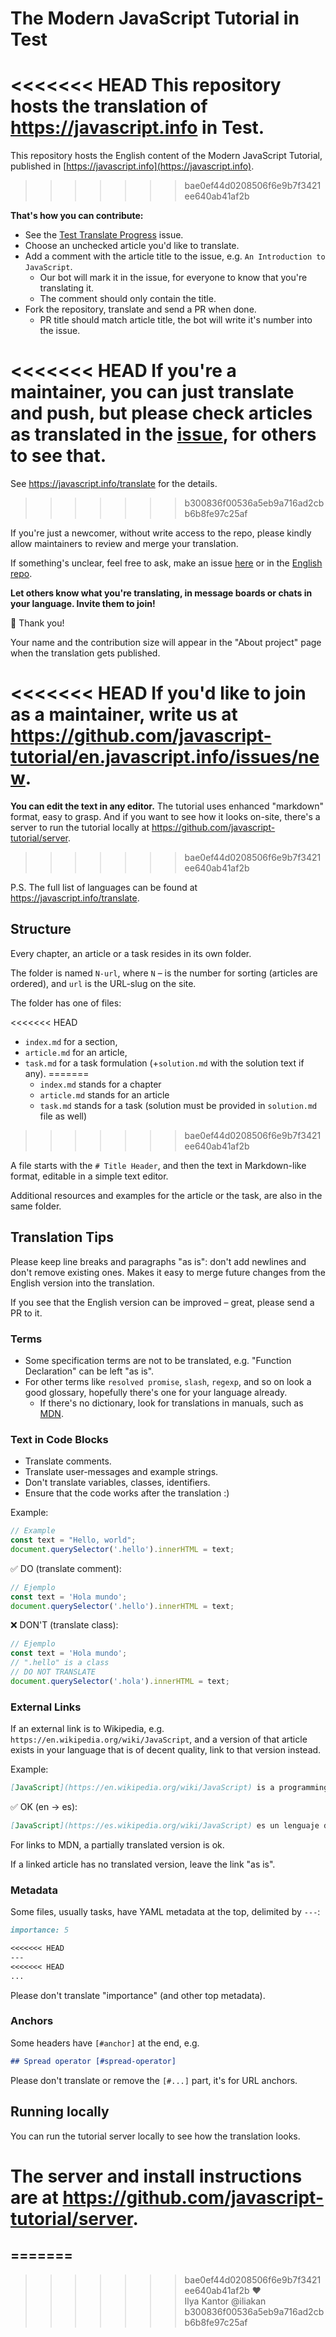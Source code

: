 # The Modern JavaScript Tutorial in Test

<<<<<<< HEAD
This repository hosts the translation of <https://javascript.info> in Test.
=======
This repository hosts the English content of the Modern JavaScript Tutorial, published in [https://javascript.info](https://javascript.info).
>>>>>>> bae0ef44d0208506f6e9b7f3421ee640ab41af2b

**That's how you can contribute:**

- See the [Test Translate Progress](https://github.com/javascript-tutorial/test.javascript.info/issues/26) issue.
- Choose an unchecked article you'd like to translate.
- Add a comment with the article title to the issue, e.g. `An Introduction to JavaScript`.
    - Our bot will mark it in the issue, for everyone to know that you're translating it.
    - The comment should only contain the title.
- Fork the repository, translate and send a PR when done.
    - PR title should match article title, the bot will write it's number into the issue.

<<<<<<< HEAD
If you're a maintainer, you can just translate and push, but please check articles as translated in the [issue](https://github.com/javascript-tutorial/test.javascript.info/issues/26), for others to see that.
=======
See <https://javascript.info/translate> for the details.
>>>>>>> b300836f00536a5eb9a716ad2cbb6b8fe97c25af

If you're just a newcomer, without write access to the repo, please kindly allow maintainers to review and merge your translation.
   
If something's unclear, feel free to ask, make an issue [here](https://github.com/javascript-tutorial/test.javascript.info/issues/new) or in the [English repo](https://github.com/javascript-tutorial/en.javascript.info/issues/new). 
    
**Let others know what you're translating, in message boards or chats in your language. Invite them to join!**

🎉 Thank you!

Your name and the contribution size will appear in the "About project" page when the translation gets published.

<<<<<<< HEAD
If you'd like to join as a maintainer, write us at <https://github.com/javascript-tutorial/en.javascript.info/issues/new>.
=======
**You can edit the text in any editor.** The tutorial uses enhanced "markdown" format, easy to grasp. And if you want to see how it looks on-site, there's a server to run the tutorial locally at <https://github.com/javascript-tutorial/server>.
>>>>>>> bae0ef44d0208506f6e9b7f3421ee640ab41af2b

P.S. The full list of languages can be found at <https://javascript.info/translate>.

## Structure

Every chapter, an article or a task resides in its own folder.

The folder is named `N-url`, where `N` – is the number for sorting (articles are ordered), and `url` is the URL-slug on the site.

The folder has one of files:

<<<<<<< HEAD
- `index.md` for a section,
- `article.md` for an article,
- `task.md` for a task formulation (+`solution.md` with the solution text if any).
=======
  - `index.md` stands for a chapter
  - `article.md` stands for an article
  - `task.md` stands for a task (solution must be provided in `solution.md` file as well)
>>>>>>> bae0ef44d0208506f6e9b7f3421ee640ab41af2b

A file starts with the `# Title Header`, and then the text in Markdown-like format, editable in a simple text editor. 

Additional resources and examples for the article or the task, are also in the same folder.

## Translation Tips

Please keep line breaks and paragraphs "as is": don't add newlines and don't remove existing ones. Makes it easy to merge future changes from the English version into the translation. 

If you see that the English version can be improved – great, please send a PR to it.

### Terms

- Some specification terms are not to be translated, e.g. "Function Declaration" can be left "as is".
- For other terms like `resolved promise`, `slash`, `regexp`, and so on look a good glossary, hopefully there's one for your language already.
    - If there's no dictionary, look for translations in manuals, such as [MDN](https://developer.mozilla.org/en-US/).

### Text in Code Blocks

- Translate comments.
- Translate user-messages and example strings.
- Don't translate variables, classes, identifiers.
- Ensure that the code works after the translation :)

Example:

```js
// Example
const text = "Hello, world";
document.querySelector('.hello').innerHTML = text;
```

✅ DO (translate comment):

```js
// Ejemplo
const text = 'Hola mundo';
document.querySelector('.hello').innerHTML = text;
```

❌ DON'T (translate class):

```js
// Ejemplo
const text = 'Hola mundo';
// ".hello" is a class
// DO NOT TRANSLATE
document.querySelector('.hola').innerHTML = text;
```

### External Links

If an external link is to Wikipedia, e.g. `https://en.wikipedia.org/wiki/JavaScript`, and a version of that article exists in your language that is of decent quality, link to that version instead.

Example:

```md
[JavaScript](https://en.wikipedia.org/wiki/JavaScript) is a programming language.
```

✅ OK (en -> es):

```md
[JavaScript](https://es.wikipedia.org/wiki/JavaScript) es un lenguaje de programación.
```

For links to MDN, a partially translated version is ok.

If a linked article has no translated version, leave the link "as is".

### Metadata

Some files, usually tasks, have YAML metadata at the top, delimited by `---`:

```md
importance: 5

<<<<<<< HEAD
---
<<<<<<< HEAD
...
```

Please don't translate "importance" (and other top metadata).

### Anchors

Some headers have `[#anchor]` at the end, e.g.

```md
## Spread operator [#spread-operator]
```

Please don't translate or remove the `[#...]` part, it's for URL anchors.

## Running locally

You can run the tutorial server locally to see how the translation looks.

The server and install instructions are at <https://github.com/javascript-tutorial/server>. 
=======
=======
---  
>>>>>>> bae0ef44d0208506f6e9b7f3421ee640ab41af2b
♥  
Ilya Kantor @iliakan
>>>>>>> b300836f00536a5eb9a716ad2cbb6b8fe97c25af
